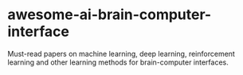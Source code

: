 # awesome-ai-brain-computer-interface
Must-read papers on machine learning, deep learning, reinforcement learning and other learning methods for brain-computer interfaces.
